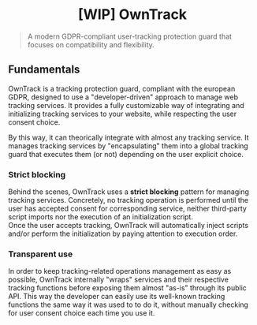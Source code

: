 # <div style="text-align: center">[WIP] OwnTrack</div>

> A modern GDPR-compliant user-tracking protection guard that focuses on compatibility and flexibility.

## Fundamentals

OwnTrack is a tracking protection guard, compliant with the european GDPR, designed to use a "developer-driven" approach to manage web tracking services. It provides a fully customizable way of integrating and initializing tracking services to your website, while respecting the user consent choice.

By this way, it can theorically integrate with almost any tracking service. It manages tracking services by "encapsulating" them into a global tracking guard that executes them (or not) depending on the user explicit choice.

### Strict blocking

Behind the scenes, OwnTrack uses a **strict blocking** pattern for managing tracking services. Concretely, no tracking operation is performed until the user has accepted consent for corresponding service, neither third-party script imports nor the execution of an initialization script.  
Once the user accepts tracking, OwnTrack will automatically inject scripts and/or perform the initialization by paying attention to execution order.

### Transparent use

In order to keep tracking-related operations management as easy as possible, OwnTrack internally "wraps" services and their respective tracking functions before exposing them almost "as-is" through its public API. This way the developer can easily use its well-known tracking functions the same way it was used to to do it, without manually checking for user consent choice each time you use it.
